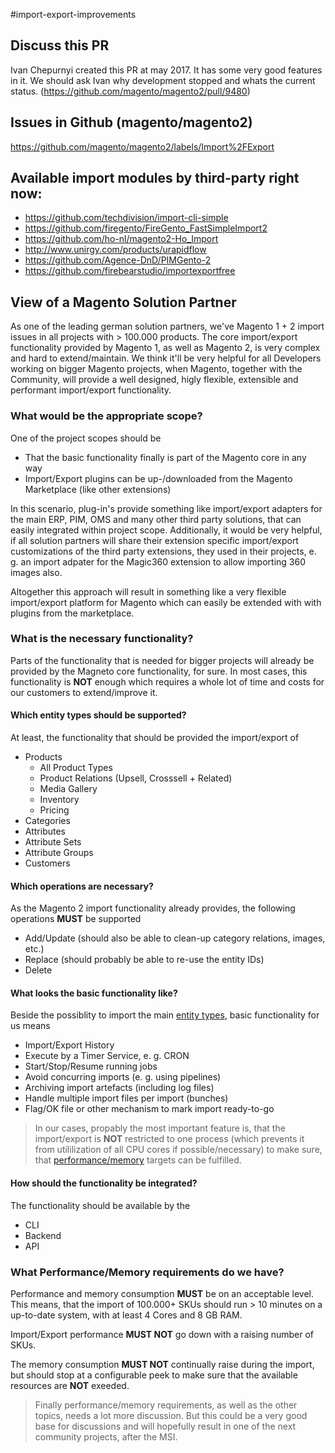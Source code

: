 #import-export-improvements

## Discuss this PR

Ivan Chepurnyi created this PR at may 2017. It has some very good features in it. We should ask Ivan why development stopped and whats the current status. (https://github.com/magento/magento2/pull/9480)

## Issues in Github (magento/magento2)

https://github.com/magento/magento2/labels/Import%2FExport

## Available import modules by third-party right now:

* https://github.com/techdivision/import-cli-simple
* https://github.com/firegento/FireGento_FastSimpleImport2
* https://github.com/ho-nl/magento2-Ho_Import
* http://www.unirgy.com/products/urapidflow
* https://github.com/Agence-DnD/PIMGento-2
* https://github.com/firebearstudio/importexportfree

## View of a Magento Solution Partner

As one of the leading german solution partners, we've Magento 1 + 2 import issues in all projects with > 100.000 products. The core import/export functionality provided by Magento 1, as well as Magento 2, is very complex and hard to extend/maintain. We think it'll be very helpful for all Developers working on bigger Magento projects, when Magento, together with the Community, will provide a well designed, higly flexible, extensible and performant import/export functionality.

### What would be the appropriate scope?

One of the project scopes should be

* That the basic functionality finally is part of the Magento core in any way
* Import/Export plugins can be up-/downloaded from the Magento Marketplace (like other extensions)

In this scenario, plug-in's provide something like import/export adapters for the main ERP, PIM, OMS and many other third party solutions, that can easily integrated within project scope. Additionally, it would be very helpful, if all solution partners will share their extension specific import/export customizations of the third party extensions, they used in their projects, e. g. an import adpater for the Magic360 extension to allow importing 360 images also.

Altogether this approach will result in something like a very flexible import/export platform for Magento which can easily be extended with with plugins from the marketplace.

### What is the necessary functionality?

Parts of the functionality that is needed for bigger projects will already be provided by the Magneto core functionality, for sure. In most cases, this functionality is **NOT** enough which requires a whole lot of time and costs for our customers to extend/improve it.   

#### Which entity types should be supported?

At least, the functionality that should be provided the import/export of

* Products
  - All Product Types
  - Product Relations (Upsell, Crosssell + Related)
  - Media Gallery
  - Inventory
  - Pricing
* Categories
* Attributes
* Attribute Sets
* Attribute Groups
* Customers

#### Which operations are necessary?

As the Magento 2 import functionality already provides, the following operations **MUST** be supported

* Add/Update (should also be able to clean-up category relations, images, etc.)
* Replace (should probably be able to re-use the entity IDs)
* Delete

#### What looks the basic functionality like?

Beside the possiblity to import the main [entity types](#which-entity-types-should-be-supported), basic functionality for us means

* Import/Export History
* Execute by a Timer Service, e. g. CRON
* Start/Stop/Resume running jobs
* Avoid concurring imports (e. g. using pipelines)
* Archiving import artefacts (including log files)
* Handle multiple import files per import (bunches)
* Flag/OK file or other mechanism to mark import ready-to-go

> In our cases, propably the most important feature is, that the import/export is **NOT** restricted to one process (which prevents it from utililization of all CPU cores if possible/necessary) to make sure, that [performance/memory](#what-performancememory-requirements-do-we-have) targets can be fulfilled.

#### How should the functionality be integrated?

The functionality should be available by the

* CLI 
* Backend
* API

### What Performance/Memory requirements do we have?

Performance and memory consumption **MUST** be on an acceptable level. This means, that the import of 100.000+ SKUs should run > 10 minutes on a up-to-date system, with at least 4 Cores and 8 GB RAM. 

Import/Export performance **MUST NOT** go down with a raising number of SKUs. 

The memory consumption **MUST NOT** continually raise during the import, but should stop at a configurable peek to make sure that the available resources are **NOT** exeeded.

> Finally performance/memory requirements, as well as the other topics, needs a lot more discussion. But this could be a very good base for discussions and will hopefully result in one of the next community projects, after the MSI.
